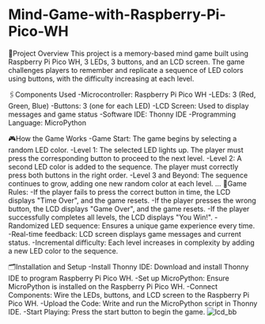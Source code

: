 # Mind-Game-with-Raspberry-Pi-Pico-WH
📍Project Overview
This project is a memory-based mind game built using Raspberry Pi Pico WH, 3 LEDs, 3 buttons, and an LCD screen. The game challenges players to remember and replicate a sequence of LED colors using buttons, with the difficulty increasing at each level.

🖇️Components Used
-Microcontroller: Raspberry Pi Pico WH
-LEDs: 3 (Red, Green, Blue)
-Buttons: 3 (one for each LED)
-LCD Screen: Used to display messages and game status
-Software IDE: Thonny IDE
-Programming Language: MicroPython

🎮How the Game Works
-Game Start: The game begins by selecting a random LED color.
-Level 1: The selected LED lights up. The player must press the corresponding button to proceed to the next level.
-Level 2: A second LED color is added to the sequence. The player must correctly press both buttons in the right order.
-Level 3 and Beyond: The sequence continues to grow, adding one new random color at each level.
...
🧾Game Rules:
-If the player fails to press the correct button in time, the LCD displays "Time Over", and the game resets.
-If the player presses the wrong button, the LCD displays "Game Over", and the game resets.
-If the player successfully completes all levels, the LCD displays "You Win!".
-Randomized LED sequence: Ensures a unique game experience every time.
-Real-time feedback: LCD screen displays game messages and current status.
-Incremental difficulty: Each level increases in complexity by adding a new LED color to the sequence.

🗂️Installation and Setup
-Install Thonny IDE: Download and install Thonny IDE to program Raspberry Pi Pico WH.
-Set up MicroPython: Ensure MicroPython is installed on the Raspberry Pi Pico WH.
-Connect Components: Wire the LEDs, buttons, and LCD screen to the Raspberry Pi Pico WH.
-Upload the Code: Write and run the MicroPython script in Thonny IDE.
-Start Playing: Press the start button to begin the game.
![lcd_bb](https://github.com/user-attachments/assets/bda688c2-24bd-4316-b4f7-e9917a7ecc6b)




